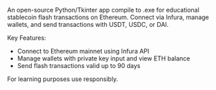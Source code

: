 An open-source Python/Tkinter app compile to .exe for educational stablecoin flash transactions on Ethereum. 
Connect via Infura, manage wallets, and send transactions with USDT, USDC, or DAI.

Key Features:
- Connect to Ethereum mainnet using Infura API
- Manage wallets with private key input and view ETH balance
- Send flash transactions valid up to 90 days

For learning purposes use responsibly.

